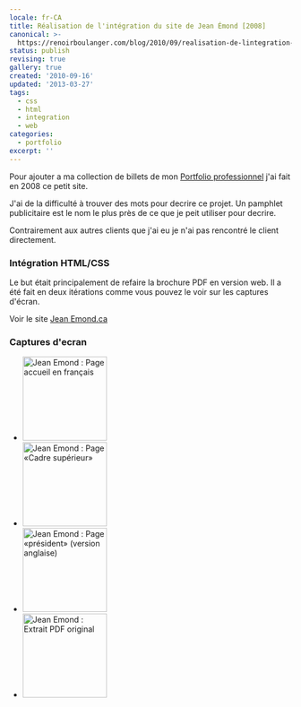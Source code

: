 ```yaml
---
locale: fr-CA
title: Réalisation de l'intégration du site de Jean Émond [2008]
canonical: >-
  https://renoirboulanger.com/blog/2010/09/realisation-de-lintegration-du-site-de-jean-emond-2008/
status: publish
revising: true
gallery: true
created: '2010-09-16'
updated: '2013-03-27'
tags:
  - css
  - html
  - integration
  - web
categories:
  - portfolio
excerpt: ''
---
```


<p>Pour ajouter a ma collection de billets de mon <a href="/blog/categorie/portfolio">Portfolio professionnel</a> j'ai fait en 2008 ce petit site.</p>

<p> J'ai de la difficulté à trouver des mots pour decrire ce projet. Un pamphlet publicitaire est le nom le plus près de ce que je peit utiliser pour decrire.</p>

<p>Contrairement aux autres clients que j'ai eu je n'ai pas rencontré le client directement.  </p>

<h3>Intégration HTML/CSS</h3>
<p>Le but était principalement de refaire la brochure PDF en version web. Il a été fait en deux itérations comme vous pouvez le voir sur les captures d'écran.</p>

<p>Voir le site <a href="http://jeanemond.ca">Jean Emond.ca</a></p>

<h3>Captures d'ecran</h3>
<ul class="thumbnails gallery"><li><a class="thumbnail" href="https://renoirboulanger.com/wp-content/uploads/2010/08/screenshot_jemond1.png"><img decoding="async" width="150" height="150" src="https://renoirboulanger.com/wp-content/uploads/2010/08/screenshot_jemond1-150x150.png" class="attachment-thumbnail size-thumbnail" alt="Jean Emond : Page accueil en français"></a></li><li><a class="thumbnail" href="https://renoirboulanger.com/wp-content/uploads/2010/08/screenshot_jemond2.png"><img decoding="async" width="150" height="150" src="https://renoirboulanger.com/wp-content/uploads/2010/08/screenshot_jemond2-150x150.png" class="attachment-thumbnail size-thumbnail" alt="Jean Emond : Page «Cadre supérieur»"></a></li><li><a class="thumbnail" href="https://renoirboulanger.com/wp-content/uploads/2010/08/screenshot_jemond3.png"><img decoding="async" width="150" height="150" src="https://renoirboulanger.com/wp-content/uploads/2010/08/screenshot_jemond3-150x150.png" class="attachment-thumbnail size-thumbnail" alt="Jean Emond : Page «président» (version anglaise)"></a></li><li><a class="thumbnail" href="https://renoirboulanger.com/wp-content/uploads/2010/08/Extrait-PDF-original.png"><img loading="lazy" decoding="async" width="150" height="150" src="https://renoirboulanger.com/wp-content/uploads/2010/08/Extrait-PDF-original-150x150.png" class="attachment-thumbnail size-thumbnail" alt="Jean Emond : Extrait PDF original"></a></li></ul>

